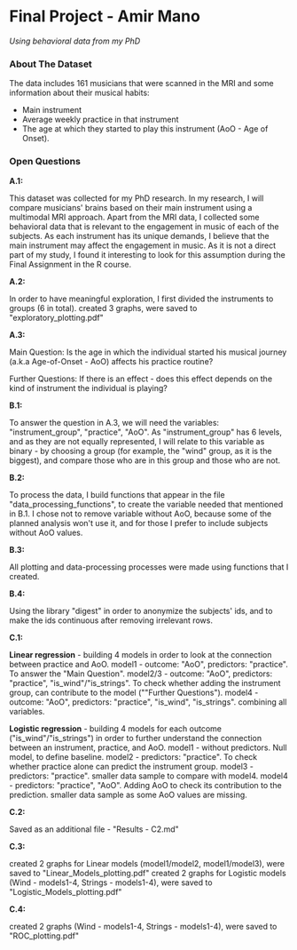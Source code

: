 # Final Project - Amir Mano #
*Using behavioral data from my PhD*

### About The Dataset ###
The data includes 161 musicians that were scanned in the MRI and some information about their musical habits:
- Main instrument
- Average weekly practice in that instrument
- The age at which they started to play this instrument (AoO - Age of Onset).

### Open Questions ###
**A.1:**

This dataset was collected for my PhD research. 
In my research, I will compare musicians' brains based on their main instrument using a multimodal MRI approach. 
Apart from the MRI data, I collected some behavioral data that is relevant to the engagement in music of each of the subjects. 
As each instrument has its unique demands, I believe that the main instrument may affect the engagement in music. 
As it is not a direct part of my study, I found it interesting to look for this assumption during the Final Assignment in the R course.  


**A.2:**

In order to have meaningful exploration, I first divided the instruments to groups (6 in total).
created 3 graphs, were saved to "exploratory_plotting.pdf"


**A.3:**

Main Question:
Is the age in which the individual started his musical journey (a.k.a Age-of-Onset - AoO) affects his practice routine?

Further Questions:
If there is an effect - does this effect depends on the kind of instrument the individual is playing?


**B.1:**

To answer the question in A.3, we will need the variables: "instrument_group", "practice", "AoO".
As "instrument_group" has 6 levels, and as they are not equally represented, I will relate to this variable as binary - 
by choosing a group (for example, the "wind" group, as it is the biggest), and compare those who are in this group and those who are not.


**B.2:**

To process the data, I build functions that appear in the file "data_processing_functions", to create the variable needed that mentioned in B.1.
I chose not to remove variable without AoO, because some of the planned analysis won't use it, and for those I prefer to include subjects without AoO values.


**B.3:**

All plotting and data-processing processes were made using functions that I created.


**B.4:**

Using the library "digest" in order to anonymize the subjects' ids, and to make the ids continuous after removing irrelevant rows.


**C.1:**

**Linear regression** - building 4 models in order to look at the connection between practice and AoO.
model1 - outcome: "AoO", predictors: "practice". To answer the "Main Question".
model2/3 - outcome: "AoO", predictors: "practice", "is_wind"/"is_strings". To check whether adding the instrument group, can contribute to the model (""Further Questions").
model4 - outcome: "AoO", predictors: "practice", "is_wind", "is_strings". combining all variables.

**Logistic regression** - building 4 models for each outcome ("is_wind"/"is_strings")  in order to further understand the connection between an instrument, practice, and AoO.
model1 - without predictors. Null model, to define baseline.
model2 - predictors: "practice". To check whether practice alone can predict the instrument group.
model3 - predictors: "practice". smaller data sample to compare with model4.
model4 - predictors: "practice", "AoO". Adding AoO to check its contribution to the prediction. smaller data sample as some AoO values are missing. 

**C.2:**

Saved as an additional file - "Results - C2.md"


**C.3:**

created 2 graphs for Linear models (model1/model2, model1/model3), were saved to "Linear_Models_plotting.pdf"
created 2 graphs for Logistic models (Wind - models1-4, Strings - models1-4), were saved to "Logistic_Models_plotting.pdf"


**C.4:**

created 2 graphs (Wind - models1-4, Strings - models1-4), were saved to "ROC_plotting.pdf"

